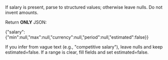If salary is present, parse to structured values; otherwise leave nulls. Do not invent amounts.

Return **ONLY** JSON:

{"salary":{"min":null,"max":null,"currency":null,"period":null,"estimated":false}}

If you infer from vague text (e.g., "competitive salary"), leave nulls and keep estimated=false.
If a range is clear, fill fields and set estimated=false.
